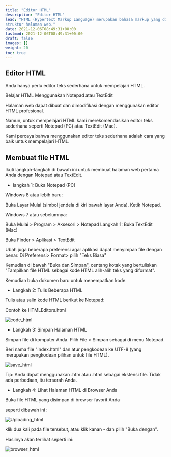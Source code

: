```yaml
---
title: "Editor HTML"
description: "Editor HTML"
lead: "HTML (Hypertext Markup Language) merupakan bahasa markup yang digunakan untuk menentukan konten dan
struktur halaman web."
date: 2021-12-06T08:49:31+00:00
lastmod: 2021-12-06T08:49:31+00:00
draft: false
images: []
weight: 20
toc: true
---
```

## Editor HTML

Anda hanya perlu editor teks sederhana untuk mempelajari HTML.

Belajar HTML Menggunakan Notepad atau TextEdit

Halaman web dapat dibuat dan dimodifikasi dengan menggunakan editor HTML profesional.

Namun, untuk mempelajari HTML kami merekomendasikan editor teks sederhana seperti Notepad (PC) atau TextEdit (Mac).

Kami percaya bahwa menggunakan editor teks sederhana adalah cara yang baik untuk mempelajari HTML.

## Membuat file HTML
Ikuti langkah-langkah di bawah ini untuk membuat halaman web pertama Anda dengan Notepad atau TextEdit.

- langkah 1: Buka Notepad (PC)

Windows 8 atau lebih baru:

Buka Layar Mulai (simbol jendela di kiri bawah layar Anda). Ketik Notepad.

Windows 7 atau sebelumnya:

Buka Mulai > Program > Aksesori > Notepad
Langkah 1: Buka TextEdit (Mac)

Buka Finder > Aplikasi > TextEdit

Ubah juga beberapa preferensi agar aplikasi dapat menyimpan file dengan benar. Di Preferensi> Format> pilih "Teks Biasa"

Kemudian di bawah "Buka dan Simpan", centang kotak yang bertuliskan "Tampilkan file HTML sebagai kode HTML alih-alih teks yang diformat".

Kemudian buka dokumen baru untuk menempatkan kode.

- Langkah 2: Tulis Beberapa HTML

Tulis atau salin kode HTML berikut ke Notepad:

Contoh ke HTMLEditors.html

![code_html](https://user-images.githubusercontent.com/89055857/135714837-74e76f45-f4c8-43a4-ac75-ae46ebafb36f.PNG)

- Langkah 3: Simpan Halaman HTML

Simpan file di komputer Anda. Pilih File > Simpan sebagai di menu Notepad.

Beri nama file "index.html" dan atur pengkodean ke UTF-8 (yang merupakan pengkodean pilihan untuk file HTML).

![save_html](https://user-images.githubusercontent.com/89055857/135714915-b611424f-2855-4061-9dc4-9d7e56f7537a.PNG)

Tip: Anda dapat menggunakan .htm atau .html sebagai ekstensi file. Tidak ada perbedaan, itu terserah Anda.

- Langkah 4: Lihat Halaman HTML di Browser Anda

Buka file HTML yang disimpan di browser favorit Anda

seperti dibawah ini :

![Uploading_html](https://user-images.githubusercontent.com/89055857/135715169-079cbd82-33e3-411d-9520-db8cee233187.PNG)

klik dua kali pada file tersebut, atau klik kanan - dan pilih "Buka dengan".

Hasilnya akan terlihat seperti ini:

![browser_html](https://user-images.githubusercontent.com/89055857/135715221-a858b98a-d90f-4cf8-b80d-4ff44de552c8.PNG)
